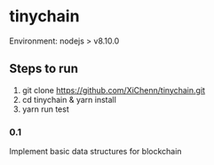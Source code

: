 # tinychain
Environment: nodejs > v8.10.0
## Steps to run
1. git clone https://github.com/XiChenn/tinychain.git
2. cd tinychain & yarn install
3. yarn run test
### 0.1
Implement basic data structures for blockchain
